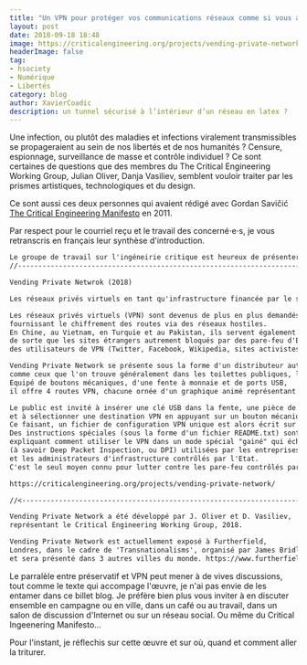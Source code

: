 ```yaml
---
title: "Un VPN pour protéger vos communications réseaux comme si vous achetiez un préservatif ?"
layout: post
date: 2018-09-18 18:48
image: https://criticalengineering.org/projects/vending-private-network/images/title3.jpg
headerImage: false
tag:
- hsociety
- Numérique
- Libertés
category: blog
author: XavierCoadic
description: un tunnel sécurisé à l’intérieur d’un réseau en latex ?
---
```


Une infection, ou plutôt des maladies et infections viralement transmissibles se propageraient au sein de nos libertés et de nos humanités ? Censure, espionnage, surveillance de masse et contrôle individuel ? Ce sont certaines de questions que des membres du The Critical Engineering Working Group, Julian Oliver, Danja Vasiliev, semblent vouloir traiter par les prismes artistiques, technologiques et du design. 

Ce sont aussi ces deux personnes qui avaient rédigé avec Gordan Savičić [The Critical Engineering Manifesto](https://criticalengineering.org/) en 2011.

Par respect pour le courriel reçu et le travail des concerné⋅e⋅s, je vous retranscris en français leur synthèse d'introduction.


```txt
Le groupe de travail sur l'ingéneirie critique est heureux de présenter un nouveau travail : 
//---------------------------------------------------------------------> 

Vending Private Netwrok (2018) 

Les réseaux privés virtuels en tant qu'infrastructure financée par le secteur public 

Les réseaux privés virtuels (VPN) sont devenus de plus en plus demandés ces dernières années, 
fournissant le chiffrement des routes via des réseaux hostiles. 
En Chine, au Vietnam, en Turquie et au Pakistan, ils servent également à atténuer la censure gouvernementale, 
de sorte que les sites étrangers autrement bloqués par des pare-feu d'État sont mis à la disposition 
des utilisateurs de VPN (Twitter, Facebook, Wikipedia, sites activistes et bibliothèques numériques étant les plus courants). 

Vending Private Network se présente sous la forme d'un distributeur automatique de préservatifs, 
comme ceux que l'on trouve généralement dans les toilettes publiques, les boîtes de nuit et les bars. 
Equipé de boutons mécaniques, d'une fente à monnaie et de ports USB, 
il offre 4 routes VPN, chacune ornée d'un graphique animé représentant une destination fantaisiste. 

Le public est invité à insérer une clé USB dans la fente, une pièce de monnaie (1 livre ou euro) dans la machine 
et à sélectionner une destination VPN en appuyant sur un bouton mécanique. 
Ce faisant, un fichier de configuration VPN unique est alors écrit sur la clé USB. 
Des instructions spéciales (sous la forme d'un fichier README.txt) sont également copiées, 
expliquant comment utiliser le VPN dans un mode spécial "gainé" qui échappe aux méthodes de détection 
(à savoir Deep Packet Inspection, ou DPI) utilisées par les entreprises 
et les administrateurs d'infrastructure contrôlés par l'Etat. 
C'est le seul moyen connu pour lutter contre les pare-feu contrôlés par l'État. 

https://criticalengineering.org/projects/vending-private-network/ 

//<--------------------------------------------------------------------

Vending Private Network a été développé par J. Oliver et D. Vasiliev, 
représentant le Critical Engineering Working Group, 2018.

Vending Private Network est actuellement exposé à Furtherfield, 
Londres, dans le cadre de 'Transnationalisms', organisé par James Bridle, 
et sera présenté dans 3 autres villes du monde. https://www.furtherfield.org/events/transnationalisms/
```

Le parralèle entre préservatif et VPN peut mener à de vives discussions, tout comme le texte qui accompage l'œuvre, je n'ai pas envie de les entamer dans ce billet blog. Je préfère bien plus vous inviter à en discuter ensemble en campagne ou en ville, dans un café ou au travail, dans un salon de discussion d'Internet ou sur un réseau social. Ou même du Critical Ingeenering Manifesto...

Pour l'instant, je réflechis sur cette œuvre et sur où, quand et comment aller la triturer. 

